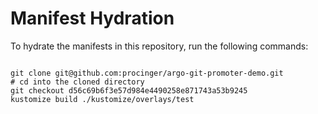 
# Manifest Hydration

To hydrate the manifests in this repository, run the following commands:

```shell

git clone git@github.com:procinger/argo-git-promoter-demo.git
# cd into the cloned directory
git checkout d56c69b6f3e57d984e4490258e871743a53b9245
kustomize build ./kustomize/overlays/test
```